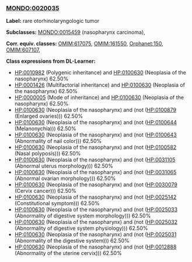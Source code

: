 
### [MONDO:0020035](http://purl.obolibrary.org/obo/MONDO_0020035)
**Label:** rare otorhinolaryngologic tumor

**Subclasses:** [MONDO:0015459](http://purl.obolibrary.org/obo/MONDO_0015459) (nasopharynx carcinoma), 

**Corr. equiv. classes:** [OMIM:617075](http://purl.obolibrary.org/obo/OMIM_617075), [OMIM:161550](http://purl.obolibrary.org/obo/OMIM_161550), [Orphanet:150](http://www.orpha.net/ORDO/Orphanet_150), [OMIM:607107](http://purl.obolibrary.org/obo/OMIM_607107), 

**Class expressions from DL-Learner:**

- [HP:0010982](http://purl.obolibrary.org/obo/HP_0010982) (Polygenic inheritance) and [HP:0100630](http://purl.obolibrary.org/obo/HP_0100630) (Neoplasia of the nasopharynx) 62.50%
- [HP:0001426](http://purl.obolibrary.org/obo/HP_0001426) (Multifactorial inheritance) and [HP:0100630](http://purl.obolibrary.org/obo/HP_0100630) (Neoplasia of the nasopharynx) 62.50%
- [HP:0000005](http://purl.obolibrary.org/obo/HP_0000005) (Mode of inheritance) and [HP:0100630](http://purl.obolibrary.org/obo/HP_0100630) (Neoplasia of the nasopharynx) 62.50%
- [HP:0100630](http://purl.obolibrary.org/obo/HP_0100630) (Neoplasia of the nasopharynx) and (not ([HP:0100879](http://purl.obolibrary.org/obo/HP_0100879) (Enlarged ovaries))) 62.50%
- [HP:0100630](http://purl.obolibrary.org/obo/HP_0100630) (Neoplasia of the nasopharynx) and (not ([HP:0100644](http://purl.obolibrary.org/obo/HP_0100644) (Melanonychia))) 62.50%
- [HP:0100630](http://purl.obolibrary.org/obo/HP_0100630) (Neoplasia of the nasopharynx) and (not ([HP:0100643](http://purl.obolibrary.org/obo/HP_0100643) (Abnormality of nail color))) 62.50%
- [HP:0100630](http://purl.obolibrary.org/obo/HP_0100630) (Neoplasia of the nasopharynx) and (not ([HP:0100582](http://purl.obolibrary.org/obo/HP_0100582) (Nasal polyposis))) 62.50%
- [HP:0100630](http://purl.obolibrary.org/obo/HP_0100630) (Neoplasia of the nasopharynx) and (not ([HP:0031105](http://purl.obolibrary.org/obo/HP_0031105) (Abnormal uterus morphology))) 62.50%
- [HP:0100630](http://purl.obolibrary.org/obo/HP_0100630) (Neoplasia of the nasopharynx) and (not ([HP:0031065](http://purl.obolibrary.org/obo/HP_0031065) (Abnormal ovarian morphology))) 62.50%
- [HP:0100630](http://purl.obolibrary.org/obo/HP_0100630) (Neoplasia of the nasopharynx) and (not ([HP:0030079](http://purl.obolibrary.org/obo/HP_0030079) (Cervix cancer))) 62.50%
- [HP:0100630](http://purl.obolibrary.org/obo/HP_0100630) (Neoplasia of the nasopharynx) and (not ([HP:0025142](http://purl.obolibrary.org/obo/HP_0025142) (Constitutional symptom))) 62.50%
- [HP:0100630](http://purl.obolibrary.org/obo/HP_0100630) (Neoplasia of the nasopharynx) and (not ([HP:0025033](http://purl.obolibrary.org/obo/HP_0025033) (Abnormality of digestive system morphology))) 62.50%
- [HP:0100630](http://purl.obolibrary.org/obo/HP_0100630) (Neoplasia of the nasopharynx) and (not ([HP:0025032](http://purl.obolibrary.org/obo/HP_0025032) (Abnormality of digestive system physiology))) 62.50%
- [HP:0100630](http://purl.obolibrary.org/obo/HP_0100630) (Neoplasia of the nasopharynx) and (not ([HP:0025031](http://purl.obolibrary.org/obo/HP_0025031) (Abnormality of the digestive system))) 62.50%
- [HP:0100630](http://purl.obolibrary.org/obo/HP_0100630) (Neoplasia of the nasopharynx) and (not ([HP:0012888](http://purl.obolibrary.org/obo/HP_0012888) (Abnormality of the uterine cervix))) 62.50%


